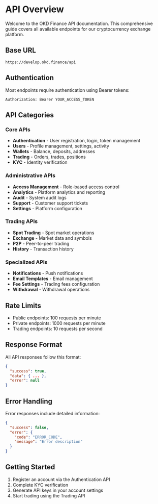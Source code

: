 # API Overview

Welcome to the OKD Finance API documentation. This comprehensive guide covers all available endpoints for our cryptocurrency exchange platform.

## Base URL
```
https://develop.okd.finance/api
```

## Authentication
Most endpoints require authentication using Bearer tokens:
```
Authorization: Bearer YOUR_ACCESS_TOKEN
```

## API Categories

### Core APIs
- **Authentication** - User registration, login, token management
- **Users** - Profile management, settings, activity
- **Wallets** - Balance, deposits, addresses
- **Trading** - Orders, trades, positions
- **KYC** - Identity verification

### Administrative APIs
- **Access Management** - Role-based access control
- **Analytics** - Platform analytics and reporting
- **Audit** - System audit logs
- **Support** - Customer support tickets
- **Settings** - Platform configuration

### Trading APIs
- **Spot Trading** - Spot market operations
- **Exchange** - Market data and symbols
- **P2P** - Peer-to-peer trading
- **History** - Transaction history

### Specialized APIs
- **Notifications** - Push notifications
- **Email Templates** - Email management
- **Fee Settings** - Trading fees configuration
- **Withdrawal** - Withdrawal operations

## Rate Limits
- Public endpoints: 100 requests per minute
- Private endpoints: 1000 requests per minute
- Trading endpoints: 10 requests per second

## Response Format
All API responses follow this format:
```json
{
  "success": true,
  "data": { ... },
  "error": null
}
```

## Error Handling
Error responses include detailed information:
```json
{
  "success": false,
  "error": {
    "code": "ERROR_CODE",
    "message": "Error description"
  }
}
```

## Getting Started
1. Register an account via the Authentication API
2. Complete KYC verification
3. Generate API keys in your account settings
4. Start trading using the Trading API
